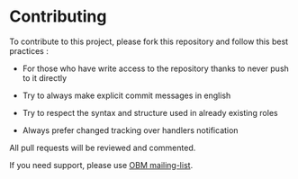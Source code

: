 Contributing
============

To contribute to this project, please fork this repository and follow this best practices :

* For those who have write access to the repository thanks to never push to it directly

* Try to always make explicit commit messages in english

* Try to respect the syntax and structure used in already existing roles

* Always prefer changed tracking over handlers notification

All pull requests will be reviewed and commented.

If you need support, please use [OBM mailing-list].

[OBM mailing-list]: http://list.obm.org/mailman/listinfo/obm "OBM mailing-list"